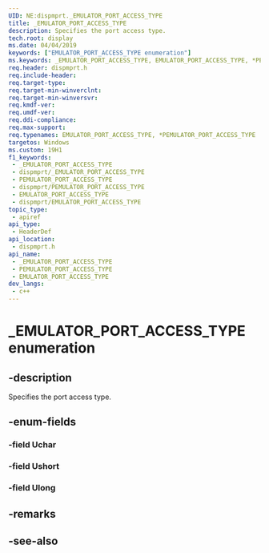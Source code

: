 ```yaml
---
UID: NE:dispmprt._EMULATOR_PORT_ACCESS_TYPE
title: _EMULATOR_PORT_ACCESS_TYPE
description: Specifies the port access type.
tech.root: display
ms.date: 04/04/2019
keywords: ["EMULATOR_PORT_ACCESS_TYPE enumeration"]
ms.keywords: _EMULATOR_PORT_ACCESS_TYPE, EMULATOR_PORT_ACCESS_TYPE, *PEMULATOR_PORT_ACCESS_TYPE,
req.header: dispmprt.h
req.include-header: 
req.target-type: 
req.target-min-winverclnt: 
req.target-min-winversvr: 
req.kmdf-ver: 
req.umdf-ver: 
req.ddi-compliance: 
req.max-support: 
req.typenames: EMULATOR_PORT_ACCESS_TYPE, *PEMULATOR_PORT_ACCESS_TYPE
targetos: Windows
ms.custom: 19H1
f1_keywords:
 - _EMULATOR_PORT_ACCESS_TYPE
 - dispmprt/_EMULATOR_PORT_ACCESS_TYPE
 - PEMULATOR_PORT_ACCESS_TYPE
 - dispmprt/PEMULATOR_PORT_ACCESS_TYPE
 - EMULATOR_PORT_ACCESS_TYPE
 - dispmprt/EMULATOR_PORT_ACCESS_TYPE
topic_type:
 - apiref
api_type:
 - HeaderDef
api_location:
 - dispmprt.h
api_name:
 - _EMULATOR_PORT_ACCESS_TYPE
 - PEMULATOR_PORT_ACCESS_TYPE
 - EMULATOR_PORT_ACCESS_TYPE
dev_langs:
 - c++
---
```


# _EMULATOR_PORT_ACCESS_TYPE enumeration


## -description

Specifies the port access type.

## -enum-fields

### -field Uchar

### -field Ushort

### -field Ulong 

## -remarks

## -see-also

